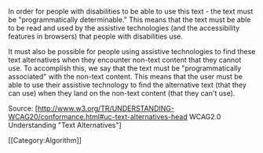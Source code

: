 In order for people with disabilities to be able to use this text - the text must be "programmatically determinable." This means that the text must be able to be read and used by the assistive technologies (and the accessibility features in browsers) that people with disabilities use.

It must also be possible for people using assistive technologies to find these text alternatives when they encounter non-text content that they cannot use. To accomplish this, we say that the text must be "programmatically associated" with the non-text content. This means that the user must be able to use their assistive technology to find the alternative text (that they can use) when they land on the non-text content (that they can't use).

Source: [http://www.w3.org/TR/UNDERSTANDING-WCAG20/conformance.html#uc-text-alternatives-head WCAG2.0 Understanding "Text Alternatives"]

[[Category:Algorithm]]
